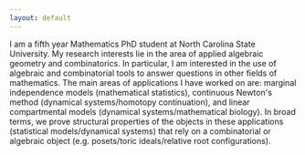 ```yaml
---
layout: default
---
```

I am a fifth year Mathematics PhD student at North Carolina State University. My research interests lie in the area of applied algebraic geometry and combinatorics. In particular, I am interested in the use of algebraic and combinatorial tools to answer questions in other fields of mathematics. The main areas of applications I have worked on are: marginal independence models (mathematical statistics), continuous Newton's method (dynamical systems/homotopy continuation), and linear compartmental models (dynamical systems/mathematical biology). In broad terms, we prove structural properties of the objects in these applications (statistical models/dynamical systems) that rely on a combinatorial or algebraic object (e.g. posets/toric ideals/relative root configurations).

